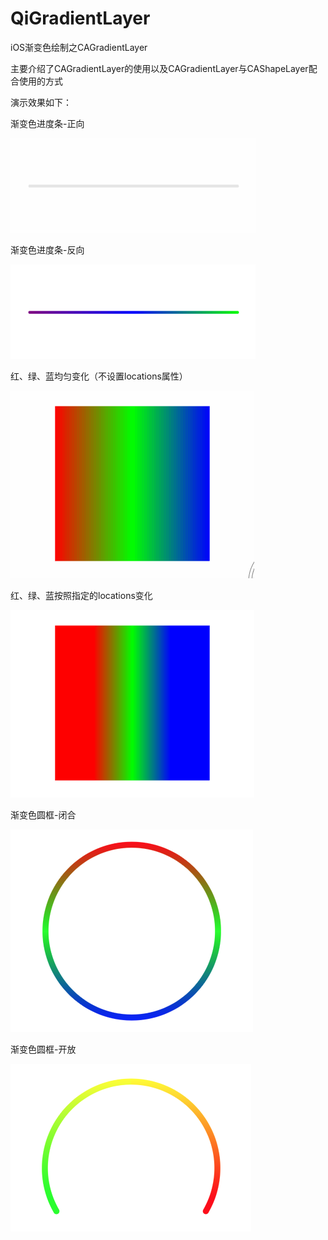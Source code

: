 # QiGradientLayer
iOS渐变色绘制之CAGradientLayer

主要介绍了CAGradientLayer的使用以及CAGradientLayer与CAShapeLayer配合使用的方式

演示效果如下：

渐变色进度条-正向

![01](/Source/QiGradientLayer_01.gif)

渐变色进度条-反向

![02](/Source/QiGradientLayer_02.gif)

红、绿、蓝均匀变化（不设置locations属性）

![03](/Source/QiGradientLayer_03.gif)

红、绿、蓝按照指定的locations变化

![04](/Source/QiGradientLayer_04.gif)

渐变色圆框-闭合

![05](/Source/QiGradientLayer_05.png)

渐变色圆框-开放

![06](/Source/QiGradientLayer_06.png)

